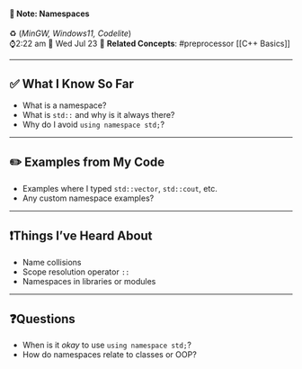 #### 📝 Note: Namespaces 
 ♻️ (*MinGW, Windows11, Codelite*)   
 ⌚2:22 am  📆 Wed Jul 23
 🔗 **Related Concepts**: #preprocessor [[C++ Basics]]
___
## ✅ What I Know So Far

- What is a namespace?
- What is `std::` and why is it always there?
- Why do I avoid `using namespace std;`?

---

## ✏️ Examples from My Code

- Examples where I typed `std::vector`, `std::cout`, etc.
- Any custom namespace examples?

---

## ❗️Things I’ve Heard About

- Name collisions
- Scope resolution operator `::`
- Namespaces in libraries or modules

---

## ❓Questions

- When is it *okay* to use `using namespace std;`?
- How do namespaces relate to classes or OOP?
